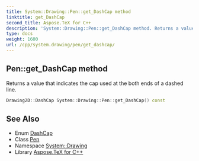```yaml
---
title: System::Drawing::Pen::get_DashCap method
linktitle: get_DashCap
second_title: Aspose.TeX for C++
description: 'System::Drawing::Pen::get_DashCap method. Returns a value that indicates the cap used at the both ends of a dashed line in C++.'
type: docs
weight: 1600
url: /cpp/system.drawing/pen/get_dashcap/
---
```

## Pen::get_DashCap method


Returns a value that indicates the cap used at the both ends of a dashed line.

```cpp
Drawing2D::DashCap System::Drawing::Pen::get_DashCap() const
```

## See Also

* Enum [DashCap](../../../system.drawing.drawing2d/dashcap/)
* Class [Pen](../)
* Namespace [System::Drawing](../../)
* Library [Aspose.TeX for C++](../../../)
